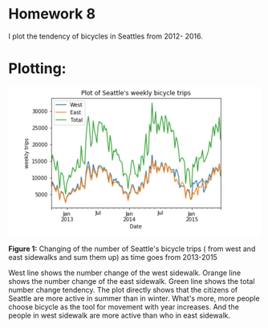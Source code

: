 # Homework 8

I plot the tendency of bicycles in Seattles from 2012- 2016.



# Plotting:
![Alt text](cm4692_plot.jpg)

**Figure 1:** Changing of the number of Seattle's bicycle trips ( from west and east sidewalks and sum them up) as time goes from 2013-2015


West line shows the number change of the west sidewalk.
Orange line shows the number change of the east sidewalk.
Green line shows the total number change tendency.
The plot directly shows that the citizens of Seattle are more active in summer than in winter.
What's more, more people choose bicycle as the tool for movement with year increases.
And the people in west sidewalk are more active than who in east sidewalk.
